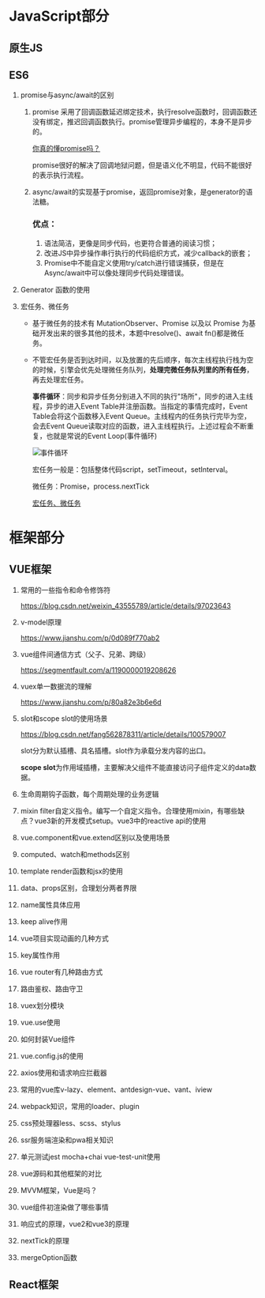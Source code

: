 # JavaScript部分

## 原生JS

## ES6

1. promise与async/await的区别

   1. promise 采用了回调函数延迟绑定技术，执行resolve函数时，回调函数还没有绑定，推迟回调函数执行。promise管理异步编程的，本身不是异步的。

      [你真的懂promise吗？](https://segmentfault.com/a/1190000022427416)

      promise很好的解决了回调地狱问题，但是语义化不明显，代码不能很好的表示执行流程。

   2. async/await的实现基于promise，返回promise对象，是generator的语法糖。

      ### 优点：

      1. 语法简洁，更像是同步代码，也更符合普通的阅读习惯；
      2. 改进JS中异步操作串行执行的代码组织方式，减少callback的嵌套；
      3. Promise中不能自定义使用try/catch进行错误捕获，但是在Async/await中可以像处理同步代码处理错误。

      

      

2. Generator 函数的使用

3. 宏任务、微任务

   - 基于微任务的技术有 MutationObserver、Promise 以及以 Promise 为基础开发出来的很多其他的技术，本题中resolve()、await fn()都是微任务。
   
   - 不管宏任务是否到达时间，以及放置的先后顺序，每次主线程执行栈为空的时候，引擎会优先处理微任务队列，**处理完微任务队列里的所有任务**，再去处理宏任务。
   
     **事件循环**：同步和异步任务分别进入不同的执行"场所"，同步的进入主线程，异步的进入Event Table并注册函数。当指定的事情完成时，Event Table会将这个函数移入Event Queue。主线程内的任务执行完毕为空，会去Event Queue读取对应的函数，进入主线程执行。上述过程会不断重复，也就是常说的Event Loop(事件循环)
   
     
   
     ![事件循环](https://user-gold-cdn.xitu.io/2017/11/21/15fdd88994142347?imageView2/0/w/1280/h/960/format/webp/ignore-error/1)
   
     宏任务一般是：包括整体代码script，setTimeout，setInterval。
   
     微任务：Promise，process.nextTick
   
     [宏任务、微任务](https://juejin.im/post/6844903512845860872)

# 框架部分

## VUE框架

1. 常用的一些指令和命令修饰符

   https://blog.csdn.net/weixin_43555789/article/details/97023643

2. v-model原理

   https://www.jianshu.com/p/0d089f770ab2

3. vue组件间通信方式（父子、兄弟、跨级）

   https://segmentfault.com/a/1190000019208626

4. vuex单一数据流的理解

   https://www.jianshu.com/p/80a82e3b6e6d

5. slot和scope slot的使用场景

   https://blog.csdn.net/fang562878311/article/details/100579007

   slot分为默认插槽、具名插槽。slot作为承载分发内容的出口。

   **scope slot**为作用域插槽，主要解决父组件不能直接访问子组件定义的data数据。

6. 生命周期钩子函数，每个周期处理的业务逻辑

7. mixin filter自定义指令。编写一个自定义指令。合理使用mixin，有哪些缺点？vue3新的开发模式setup。vue3中的reactive api的使用

8. vue.component和vue.extend区别以及使用场景

9. computed、watch和methods区别

10. template render函数和jsx的使用

11. data、props区别，合理划分两者界限

12. name属性具体应用

13. keep alive作用

14. vue项目实现动画的几种方式

15. key属性作用

16. vue router有几种路由方式

17. 路由鉴权、路由守卫

18. vuex划分模块

19. vue.use使用

20. 如何封装Vue组件

21. vue.config.js的使用

22. axios使用和请求响应拦截器

23. 常用的vue库v-lazy、element、antdesign-vue、vant、iview

24. webpack知识，常用的loader、plugin

25. css预处理器less、scss、stylus

26. ssr服务端渲染和pwa相关知识

27. 单元测试jest mocha+chai vue-test-unit使用

28. vue源码和其他框架的对比

29. MVVM框架，Vue是吗？

30. vue组件初渲染做了哪些事情

31. 响应式的原理，vue2和vue3的原理

32. nextTick的原理

33. mergeOption函数

## React框架

